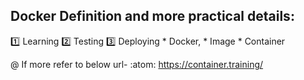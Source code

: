 ## Docker Definition and more practical details:

:one: Learning
:two: Testing
:three: Deploying
     * Docker,
     * Image
	 * Container
	
@ If more refer to below url-
:atom: https://container.training/

